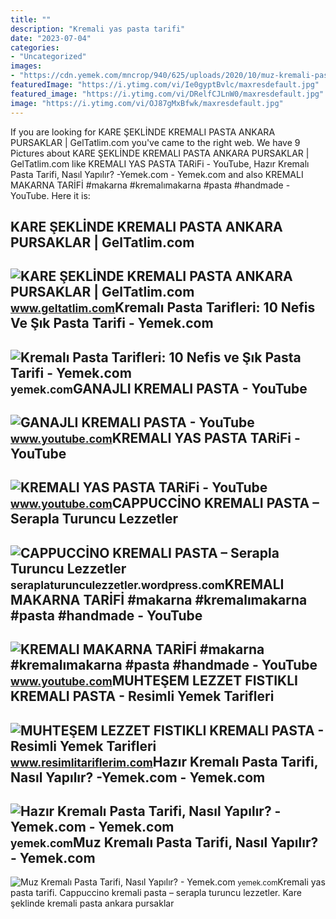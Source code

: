 ```yaml
---
title: ""
description: "Kremali yas pasta tarifi"
date: "2023-07-04"
categories:
- "Uncategorized"
images:
- "https://cdn.yemek.com/mncrop/940/625/uploads/2020/10/muz-kremali-pasta-tarifi.jpg"
featuredImage: "https://i.ytimg.com/vi/Ie0gyptBvlc/maxresdefault.jpg"
featured_image: "https://i.ytimg.com/vi/DRelfCJLnW0/maxresdefault.jpg"
image: "https://i.ytimg.com/vi/OJ87gMxBfwk/maxresdefault.jpg"
---
```


If you are looking for KARE ŞEKLİNDE KREMALI PASTA ANKARA PURSAKLAR | GelTatlim.com you've came to the right web. We have 9 Pictures about KARE ŞEKLİNDE KREMALI PASTA ANKARA PURSAKLAR | GelTatlim.com like KREMALI YAS PASTA TARiFi - YouTube, Hazır Kremalı Pasta Tarifi, Nasıl Yapılır? -Yemek.com - Yemek.com and also KREMALI MAKARNA TARİFİ #makarna #kremalımakarna #pasta #handmade - YouTube. Here it is:

KARE ŞEKLİNDE KREMALI PASTA ANKARA PURSAKLAR | GelTatlim.com
------------------------------------------------------------

 ![KARE ŞEKLİNDE KREMALI PASTA ANKARA PURSAKLAR | GelTatlim.com](https://www.geltatlim.com/uploads/2021/09/buhara-142-633.jpg) <small>www.geltatlim.com</small>Kremalı Pasta Tarifleri: 10 Nefis Ve Şık Pasta Tarifi - Yemek.com
-----------------------------------------------------------------

 ![Kremalı Pasta Tarifleri: 10 Nefis ve Şık Pasta Tarifi - Yemek.com](https://cdn.yemek.com/uploads/2019/07/facebook-kremali-pasta-tarifleri.jpg) <small>yemek.com</small>GANAJLI KREMALI PASTA - YouTube
-------------------------------

 ![GANAJLI KREMALI PASTA - YouTube](https://i.ytimg.com/vi/OJ87gMxBfwk/maxresdefault.jpg) <small>www.youtube.com</small>KREMALI YAS PASTA TARiFi - YouTube
----------------------------------

 ![KREMALI YAS PASTA TARiFi - YouTube](https://i.ytimg.com/vi/Ie0gyptBvlc/maxresdefault.jpg) <small>www.youtube.com</small>CAPPUCCİNO KREMALI PASTA – Serapla Turuncu Lezzetler
----------------------------------------------------

 ![CAPPUCCİNO KREMALI PASTA – Serapla Turuncu Lezzetler](https://i0.wp.com/bp0.blogger.com/_vueXh8Bf1YA/R1Ha2ERpg8I/AAAAAAAAAFU/cA8OIzi3BwM/s400/HPIM1537.JPG) <small>seraplaturunculezzetler.wordpress.com</small>KREMALI MAKARNA TARİFİ #makarna #kremalımakarna #pasta #handmade - YouTube
--------------------------------------------------------------------------

 ![KREMALI MAKARNA TARİFİ #makarna #kremalımakarna #pasta #handmade - YouTube](https://i.ytimg.com/vi/DRelfCJLnW0/maxresdefault.jpg) <small>www.youtube.com</small>MUHTEŞEM LEZZET FISTIKLI KREMALI PASTA - Resimli Yemek Tarifleri
----------------------------------------------------------------

 ![MUHTEŞEM LEZZET FISTIKLI KREMALI PASTA - Resimli Yemek Tarifleri](https://1.bp.blogspot.com/-S32_xNaQTnc/YKlKHwhVaZI/AAAAAAAADec/voqo55KnsikvPMPtEXgWUW7vAlpq8R6TwCLcBGAsYHQ/s320/F%25C4%25B1st%25C4%25B1kl%25C4%25B1%2BPasta.jpg) <small>www.resimlitariflerim.com</small>Hazır Kremalı Pasta Tarifi, Nasıl Yapılır? -Yemek.com - Yemek.com
-----------------------------------------------------------------

 ![Hazır Kremalı Pasta Tarifi, Nasıl Yapılır? -Yemek.com - Yemek.com](https://cdn.yemek.com/mnresize/1250/833/uploads/2021/10/hazir-kremali-pasta-kubra.jpg) <small>yemek.com</small>Muz Kremalı Pasta Tarifi, Nasıl Yapılır? - Yemek.com
----------------------------------------------------

 ![Muz Kremalı Pasta Tarifi, Nasıl Yapılır? - Yemek.com](https://cdn.yemek.com/mncrop/940/625/uploads/2020/10/muz-kremali-pasta-tarifi.jpg) <small>yemek.com</small>Kremali yas pasta tarifi. Cappucci̇no kremali pasta – serapla turuncu lezzetler. Kare şekli̇nde kremali pasta ankara pursaklar
